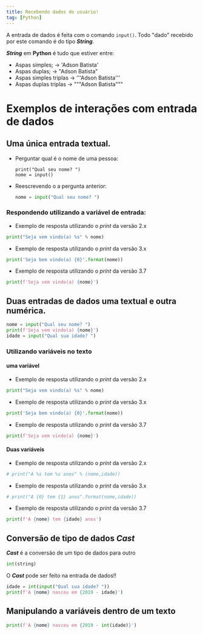 ```yaml
---
title: Recebendo dados do usuário!
tag: [Python]
---
```


A entrada de dados é feita com o comando `input()`. Todo "dado" recebido por este comando é do tipo ***String***.

***String*** em **Python** é tudo que estiver entre:
- Aspas simples; -> 'Adson Batista'
- Aspas duplas; -> "Adson Batista"
- Aspas simples triplas -> '''Adson Batista'''
- Aspas duplas triplas -> """Adson Batista"""

# Exemplos de interações com entrada de dados

## Uma única entrada textual.

- Perguntar qual é o nome de uma pessoa:
    
    ```pyton
    print("Qual seu nome? ")
    nome = input()
    ```
- Reescrevendo o a pergunta anterior:

    ```python
    nome = input("Qual seu nome? ")
    ```

### Respondendo utilizando a variável de entrada:

- Exemplo de resposta utilizando o *print* da versão 2.x

```python
print("Seja vem vindo(a) %s" % nome)
```

- Exemplo de resposta utilizando o *print* da versão 3.x

```python
print('Seja bem vindo(a) {0}'.format(nome))
```

- Exemplo de resposta utilizando o *print* da versão 3.7

```python
print(f'Seja vem vindo(a) {nome}')
```

## Duas entradas de dados uma textual e outra numérica.

```python
nome = input("Qual seu nome? ")
print(f'Seja vem vindo(a) {nome}')
idade = input("Qual sua idade? ")
```    

### Utilizando variáveis no texto


#### uma variável

- Exemplo de resposta utilizando o *print* da versão 2.x

```python
print("Seja vem vindo(a) %s" % nome)
```

- Exemplo de resposta utilizando o *print* da versão 3.x

```python
print('Seja bem vindo(a) {0}'.format(nome))
```

- Exemplo de resposta utilizando o *print* da versão 3.7

```python
print(f'Seja vem vindo(a) {nome}')
```

#### Duas variáveis

- Exemplo de resposta utilizando o *print* da versão 2.x

```python
# print("A %s tem %s anos" % (nome,idade))
```

- Exemplo de resposta utilizando o *print* da versão 3.x

```python
# print("A {0} tem {1} anos".format(nome,idade))
```

- Exemplo de resposta utilizando o *print* da versão 3.7

```python
print(f'A {nome} tem {idade} anos')
```

## Conversão de tipo de  dados ***Cast***

***Cast*** é a conversão de um tipo de dados para outro

```python
int(string)
```

O ***Cast*** pode ser feito na entrada de dados!!

```python
idade = int(input("Qual sua idade? "))
print(f'A {nome} nasceu em {2019 - idade}')
```

## Manipulando a variáveis dentro de um texto

```python
print(f'A {nome} nasceu em {2019 - int(idade)}')
```

